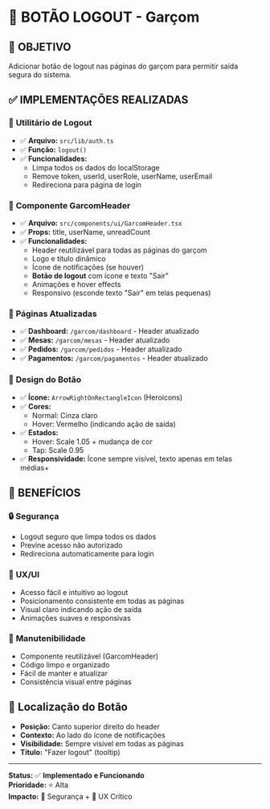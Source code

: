 # 🚪 BOTÃO LOGOUT - Garçom

## 🎯 **OBJETIVO**
Adicionar botão de logout nas páginas do garçom para permitir saída segura do sistema.

## ✅ **IMPLEMENTAÇÕES REALIZADAS**

### 🔧 **Utilitário de Logout**
- ✅ **Arquivo:** `src/lib/auth.ts`
- ✅ **Função:** `logout()`
- ✅ **Funcionalidades:**
  - Limpa todos os dados do localStorage
  - Remove token, userId, userRole, userName, userEmail
  - Redireciona para página de login

### 🎨 **Componente GarcomHeader**
- ✅ **Arquivo:** `src/components/ui/GarcomHeader.tsx`
- ✅ **Props:** title, userName, unreadCount
- ✅ **Funcionalidades:**
  - Header reutilizável para todas as páginas do garçom
  - Logo e título dinâmico
  - Ícone de notificações (se houver)
  - **Botão de logout** com ícone e texto "Sair"
  - Animações e hover effects
  - Responsivo (esconde texto "Sair" em telas pequenas)

### 📱 **Páginas Atualizadas**
- ✅ **Dashboard:** `/garcom/dashboard` - Header atualizado
- ✅ **Mesas:** `/garcom/mesas` - Header atualizado  
- ✅ **Pedidos:** `/garcom/pedidos` - Header atualizado
- ✅ **Pagamentos:** `/garcom/pagamentos` - Header atualizado

### 🎨 **Design do Botão**
- ✅ **Ícone:** `ArrowRightOnRectangleIcon` (Heroicons)
- ✅ **Cores:** 
  - Normal: Cinza claro
  - Hover: Vermelho (indicando ação de saída)
- ✅ **Estados:**
  - Hover: Scale 1.05 + mudança de cor
  - Tap: Scale 0.95
- ✅ **Responsividade:** Ícone sempre visível, texto apenas em telas médias+

## 🚀 **BENEFÍCIOS**

### 🔒 **Segurança**
- Logout seguro que limpa todos os dados
- Previne acesso não autorizado
- Redireciona automaticamente para login

### 👤 **UX/UI**
- Acesso fácil e intuitivo ao logout
- Posicionamento consistente em todas as páginas
- Visual claro indicando ação de saída
- Animações suaves e responsivas

### 🔄 **Manutenibilidade**
- Componente reutilizável (GarcomHeader)
- Código limpo e organizado
- Fácil de manter e atualizar
- Consistência visual entre páginas

## 🎯 **Localização do Botão**
- **Posição:** Canto superior direito do header
- **Contexto:** Ao lado do ícone de notificações
- **Visibilidade:** Sempre visível em todas as páginas
- **Título:** "Fazer logout" (tooltip)

---
**Status:** ✅ **Implementado e Funcionando**  
**Prioridade:** ⭐ Alta  
**Impacto:** 🔐 Segurança + 👤 UX Crítico 